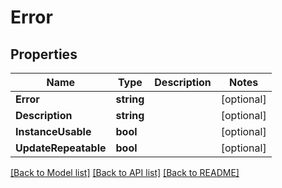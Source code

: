 # Error

## Properties

Name | Type | Description | Notes
------------ | ------------- | ------------- | -------------
**Error** | **string** |  | [optional] 
**Description** | **string** |  | [optional] 
**InstanceUsable** | **bool** |  | [optional] 
**UpdateRepeatable** | **bool** |  | [optional] 

[[Back to Model list]](../README.md#documentation-for-models) [[Back to API list]](../README.md#documentation-for-api-endpoints) [[Back to README]](../README.md)



